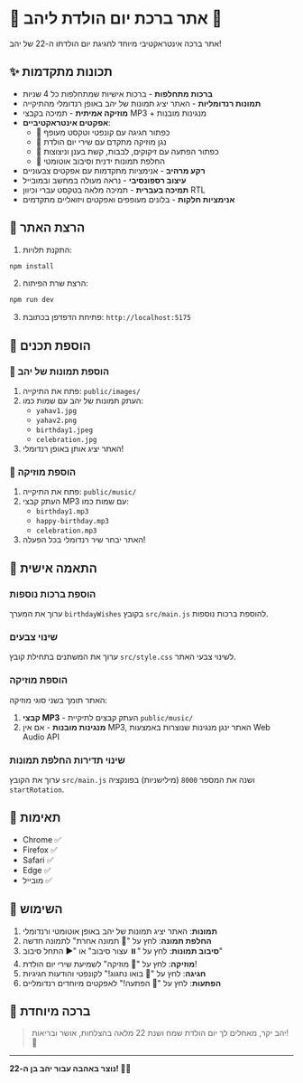 # 🎉 אתר ברכת יום הולדת ליהב 🎂

אתר ברכה אינטראקטיבי מיוחד לחגיגת יום הולדתו ה-22 של יהב!

## ✨ תכונות מתקדמות

- **ברכות מתחלפות** - ברכות אישיות שמתחלפות כל 4 שניות
- **תמונות רנדומליות** - האתר יציג תמונות של יהב באופן רנדומלי מהתיקייה
- **מוזיקה אמיתית** - תמיכה בקבצי MP3 + מנגינות מובנות
- **אפקטים אינטראקטיביים**:
  - 🎊 כפתור חגיגה עם קונפטי וטקסט מעופף
  - 🎵 נגן מוזיקה מתקדם עם שירי יום הולדת
  - 🎁 כפתור הפתעה עם זיקוקים, לבבות, קשת בענן וניצוצות
  - 🔄 החלפת תמונות ידנית וסיבוב אוטומטי
- **רקע מרהיב** - אנימציות מתקדמות עם אפקטים צבעוניים
- **עיצוב רספונסיבי** - נראה מעולה במחשב ובמובייל
- **תמיכה בעברית** - תמיכה מלאה בטקסט עברי וכיוון RTL
- **אנימציות חלקות** - בלונים מעופפים ואפקטים ויזואליים מתקדמים

## 🚀 הרצת האתר

1. התקנת תלויות:
```bash
npm install
```

2. הרצת שרת הפיתוח:
```bash
npm run dev
```

3. פתיחת הדפדפן בכתובת: `http://localhost:5175`

## 📁 הוספת תכנים

### 📸 הוספת תמונות של יהב
1. פתח את התיקייה: `public/images/`
2. העתק תמונות של יהב עם שמות כמו:
   - `yahav1.jpg`
   - `yahav2.png`
   - `birthday1.jpeg`
   - `celebration.jpg`
3. האתר יציג אותן באופן רנדומלי!

### 🎵 הוספת מוזיקה
1. פתח את התיקייה: `public/music/`
2. העתק קבצי MP3 עם שמות כמו:
   - `birthday1.mp3`
   - `happy-birthday.mp3`
   - `celebration.mp3`
3. האתר יבחר שיר רנדומלי בכל הפעלה!

## 🎨 התאמה אישית

### הוספת ברכות נוספות
ערוך את המערך `birthdayWishes` בקובץ `src/main.js` להוספת ברכות נוספות.

### שינוי צבעים
ערוך את המשתנים בתחילת קובץ `src/style.css` לשינוי צבעי האתר.

### הוספת מוזיקה
האתר תומך בשני סוגי מוזיקה:
1. **קבצי MP3** - העתק קבצים לתיקיית `public/music/`
2. **מנגינות מובנות** - אם אין MP3, האתר ינגן מנגינות שנוצרות באמצעות Web Audio API

### שינוי תדירות החלפת תמונות
ערוך את הקובץ `src/main.js` ושנה את המספר `8000` (מילישניות) בפונקציה `startRotation`.

## 📱 תאימות

- Chrome ✅
- Firefox ✅
- Safari ✅
- Edge ✅
- מובייל ✅

## 🎯 השימוש

1. **תמונות**: האתר יציג תמונות של יהב באופן אוטומטי ורנדומלי
2. **החלפת תמונה**: לחץ על "🔄 תמונה אחרת" לתמונה חדשה
3. **סיבוב תמונות**: לחץ על "⏸️ עצור סיבוב" או "▶️ התחל סיבוב"
4. **מוזיקה**: לחץ על "🎵 מוזיקה" לשמיעת שירי יום הולדת!
5. **חגיגה**: לחץ על "🎊 בואו נחגוג!" לקונפטי והודעות חגיגיות
6. **הפתעות**: לחץ על "🎁 הפתעה!" לאפקטים מיוחדים רנדומליים

## 💝 ברכה מיוחדת

> יהב יקר, מאחלים לך יום הולדת שמח ושנת 22 מלאה בהצלחות, אושר ובריאות! 🎉

---

**נוצר באהבה עבור יהב בן ה-22! 🎂✨**
